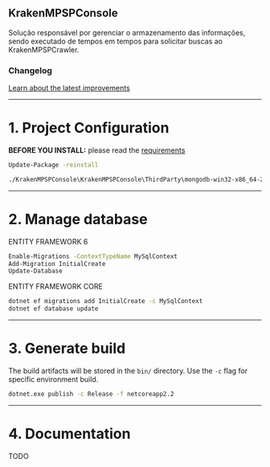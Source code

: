 ## KrakenMPSPConsole

Solução responsável por gerenciar o armazenamento das informações, sendo executado de tempos em tempos para solicitar buscas ao KrakenMPSPCrawler.

### Changelog

[Learn about the latest improvements](changelog)

------------

# 1. Project Configuration

**BEFORE YOU INSTALL:** please read the [requirements](../README.md#requirements)

```bash
Update-Package -reinstall

./KrakenMPSPConsole\KrakenMPSPConsole\ThirdParty\mongodb-win32-x86_64-2012plus-4.2.0\bin\mongod.exe
```

------------

# 2. Manage database

ENTITY FRAMEWORK 6
```bash
Enable-Migrations -ContextTypeName MySqlContext
Add-Migration InitialCreate
Update-Database
```

ENTITY FRAMEWORK CORE
```bash
dotnet ef migrations add InitialCreate -c MySqlContext
dotnet ef database update
```

------------

# 3. Generate build

The build artifacts will be stored in the `bin/` directory. Use the `-c` flag for specific environment build.

```bash
dotnet.exe publish -c Release -f netcoreapp2.2
```

------------

# 4. Documentation

TODO